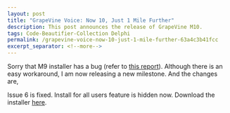 ```yaml
---
layout: post
title: "GrapeVine Voice: Now 10, Just 1 Mile Further"
description: This post announces the release of GrapeVine M10.
tags: Code-Beautifier-Collection Delphi
permalink: /grapevine-voice-now-10-just-1-mile-further-63a4c3b41fcc
excerpt_separator: <!--more-->
---
```

Sorry that M9 installer has a bug (refer to [this report](http://code.google.com/p/lextudio/issues/detail?id=6)). Although there is an easy workaround, I am now releasing a new milestone. And the changes are,

Issue 6 is fixed.
Install for all users feature is hidden now.
Download the installer [here](http://lextudio.googlecode.com/files/gv6.0.0.1010rc.zip).
<!--more-->
